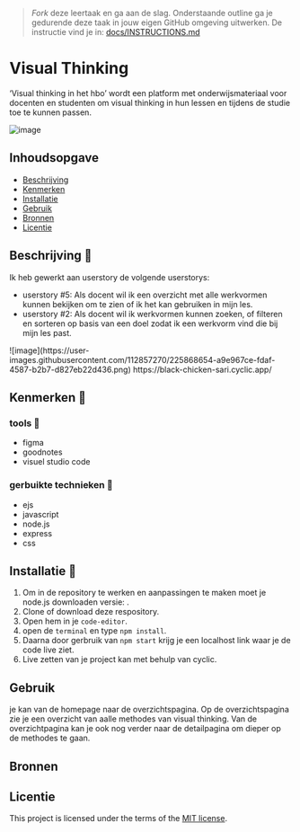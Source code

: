 > _Fork_ deze leertaak en ga aan de slag. Onderstaande outline ga je gedurende deze taak in jouw eigen GitHub omgeving uitwerken. De instructie vind je in: [docs/INSTRUCTIONS.md](docs/INSTRUCTIONS.md)

# Visual Thinking
<!-- Geef je project een titel en schrijf in één zin wat het is -->
‘Visual thinking in het hbo’ wordt een platform met onderwijsmateriaal voor docenten en studenten om visual thinking in hun lessen en tijdens de studie toe te kunnen passen.


![image](https://user-images.githubusercontent.com/112857270/225767524-a914bda2-4f9c-4573-9923-ef78f695377b.png)


## Inhoudsopgave

  * [Beschrijving](#beschrijving)
  * [Kenmerken](#kenmerken)
  * [Installatie](#installatie)
  * [Gebruik](#gebruik)
  * [Bronnen](#bronnen)
  * [Licentie](#licentie)

## Beschrijving 📝
<!-- In de Beschrijving staat hoe je project er uit ziet, hoe het werkt en wat je er mee kan. -->
Ik heb gewerkt aan userstory de volgende userstorys:
- userstory #5: Als docent wil ik een overzicht met alle werkvormen kunnen bekijken om te zien of ik het kan gebruiken in mijn les.
- userstory #2: Als docent wil ik werkvormen kunnen zoeken, of filteren en sorteren op basis van een doel zodat ik een werkvorm vind die bij mijn les past.

<!-- Voeg een mooie poster visual toe 📸 -->![image](https://user-images.githubusercontent.com/112857270/225868654-a9e967ce-fdaf-4587-b2b7-d827eb22d436.png)

<!-- Voeg een link toe naar Github Pages 🌐--> https://black-chicken-sari.cyclic.app/

## Kenmerken 💅
<!-- Bij Kenmerken staat welke technieken zijn gebruikt en hoe. Wat is de HTML structuur? Wat zijn de belangrijkste dingen in CSS? Wat is er met Javascript gedaan en hoe? Misschien heb je een framwork of library gebruikt? -->
### tools 🍔
- figma
- goodnotes
- visuel studio code

### gerbuikte technieken 🍟
- ejs
- javascript
- node.js
- express
- css

## Installatie 🚀

1. Om in de repository te werken en aanpassingen te maken moet je node.js downloaden versie: .
2. Clone of download deze respository.
3. Open hem in je `code-editor`.
4. open de `terminal` en type `npm install`.
5. Daarna door gerbruik van `npm start` krijg je een localhost link waar je de code live ziet.
6. Live zetten van je project kan met behulp van cyclic.

## Gebruik

je kan van de homepage naar de overzichtspagina. Op de overzichtspagina zie je een overzicht van aalle methodes van visual thinking. Van de overzichtpagina kan je ook nog verder naar de detailpagina om dieper op de methodes te gaan.

## Bronnen

## Licentie

This project is licensed under the terms of the [MIT license](./LICENSE).
